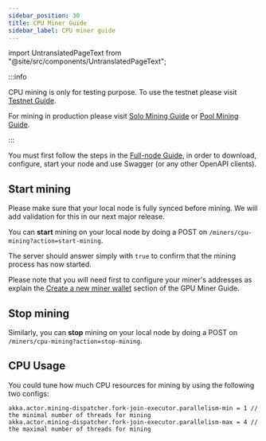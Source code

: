 ```yaml
---
sidebar_position: 30
title: CPU Miner Guide
sidebar_label: CPU miner guide
---
```


import UntranslatedPageText from "@site/src/components/UntranslatedPageText";

<UntranslatedPageText />

:::info

CPU mining is only for testing purpose. To use the testnet please visit [Testnet Guide](network/testnet-guide.md).

For mining in production please visit [Solo Mining Guide](mining/solo-mining-guide.md) or [Pool Mining Guide](mining/pool-mining-guide.md).

:::

You must first follow the steps in the [Full-node Guide](full-node/getting-started.md), in order to download, configure, start your node and use Swagger (or any other OpenAPI clients).

## Start mining

Please make sure that your local node is fully synced before mining. We will add validation for this in our next major release.

You can **start** mining on your local node by doing a POST on `/miners/cpu-mining?action=start-mining`.

The server should answer simply with `true` to confirm that the mining process has now started.

Please note that you will need first to configure your miner's addresses as explain the [Create a new miner wallet](mining/solo-mining-guide.md#create-a-new-miner-wallet) section of the GPU Miner Guide.

## Stop mining

Similarly, you can **stop** mining on your local node by doing a POST on `/miners/cpu-mining?action=stop-mining`.

## CPU Usage

You could tune how much CPU resources for mining by using the following two configs:

    akka.actor.mining-dispatcher.fork-join-executor.parallelism-min = 1 // the minimal number of threads for mining
    akka.actor.mining-dispatcher.fork-join-executor.parallelism-max = 4 // the maximal number of threads for mining
